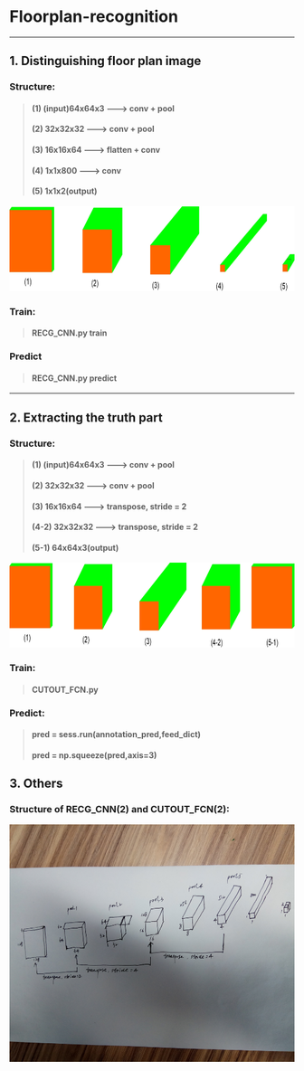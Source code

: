 Floorplan-recognition
==============================
------------------------------

## 1. Distinguishing floor plan image
### Structure:  
> #### (1) (input)64x64x3 ---> conv + pool  
> #### (2) 32x32x32 ---> conv + pool  
> #### (3) 16x16x64 ---> flatten + conv  
> #### (4) 1x1x800 ---> conv
> #### (5) 1x1x2(output)  
<div align = left><img width='700' height='150' src='https://github.com/Menglinucas/Floorplan-recognition/blob/master/RECG_CNN_structure.jpg'></div>  

### Train:  
> #### RECG_CNN.py train  
### Predict
> #### RECG_CNN.py predict
------------------------------

## 2. Extracting the truth part  
### Structure:  
> #### (1) (input)64x64x3 ---> conv + pool  
> #### (2) 32x32x32 ---> conv + pool  
> #### (3) 16x16x64 ---> transpose, stride = 2  
> #### (4-2) 32x32x32 ---> transpose, stride = 2  
> #### (5-1) 64x64x3(output)
<div align = left><img width='700' height='150' src='https://github.com/Menglinucas/Floorplan-recognition/blob/master/CUTOUT_FCN_structure.jpg'></div>  

### Train:  
> #### CUTOUT_FCN.py  
### Predict:  
> #### pred = sess.run(annotation_pred,feed_dict)  
> #### pred = np.squeeze(pred,axis=3)  

## 3. Others  
### Structure of RECG_CNN(2) and CUTOUT_FCN(2):  
<div align = left><img width='700' height='420' src='https://github.com/Menglinucas/Floorplan-recognition/blob/master/CNN+FCN.jpg'></div>
